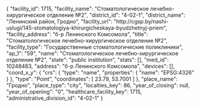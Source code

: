 {
    "facility_id": 1715,
    "facility_name": "Стоматологическое лечебно-хирургическое отделение №2",
    "district_id": "4-02-1",
    "district_name": "Ленинский район, Гродно",
    "facility_url": "http:\/\/cgsp.by\/nashi-uslugi\/145-stomatologiya-khirurgicheskaya-byudzhetnyj-priem",
    "facility_address": "б-р Ленинского Комсомола",
    "title": "Стоматологическое лечебно-хирургическое отделение №2",
    "facility_type": "Государственные стоматологические поликлиники",
    "ap_1": "59",
    "name": "Стоматологическое лечебно-хирургическое отделение №2",
    "state": "public institution",
    "stats": [],
    "med_id": 10248483,
    "address": "б-р Ленинского Комсомола",
    "devices": [],
    "coord_x_y": {
        "crs": {
            "type": "name",
            "properties": {
                "name": "EPSG:4326"
            }
        },
        "type": "Point",
        "coordinates": [
            23.79,
            53.7001
        ]
    },
    "place_name": "Гродно",
    "place_type": "city",
    "localties_key": 86,
    "year_of_closing": null,
    "year_of_opening": "0",
    "healthcare_facility_key": 1715,
    "administrative_division_id": "4-02-1"
}